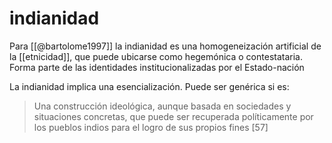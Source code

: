 # indianidad
Para [[@bartolome1997]] la indianidad es una homogeneización artificial de la [[etnicidad]], que puede ubicarse como hegemónica o contestataria. Forma parte de las identidades institucionalizadas por el Estado-nación

La indianidad implica una esencialización. Puede ser genérica si es:

> Una construcción ideológica, aunque basada en sociedades y situaciones concretas, que puede ser recuperada políticamente por los pueblos indios para el logro de sus propios fines [57]
